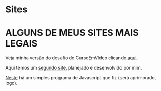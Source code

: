 # Sites
<h1>ALGUNS DE MEUS SITES MAIS LEGAIS</h1>
 <p>Veja minha versão do desafio do CursoEmVídeo clicando<a href="https://guibaumer.github.io/EstudosHTML/estudos-html/desafio/index.html"> aqui.</a></p>
 <p>Aqui temos um <a href="https://guibaumer.github.io/Sites/Carnotauro/index.html">segundo site</a>, planejado e desenvolvido por mim.</p>
 <p><a href="https://guibaumer.github.io/Sites/Desconto/index.html">Neste</a> há um simples programa de Javascript que fiz (será aprimorado, logo).</p>